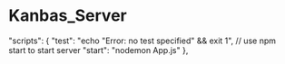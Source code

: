 # Kanbas_Server

 "scripts": {
    "test": "echo \"Error: no test specified\" && exit 1",
    // use npm start to start server
    "start": "nodemon App.js"
  },